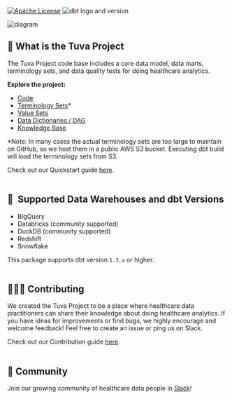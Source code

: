 [![Apache License](https://img.shields.io/badge/License-Apache%202.0-blue.svg)](https://opensource.org/licenses/Apache-2.0) ![dbt logo and version](https://img.shields.io/static/v1?logo=dbt&label=dbt-version&message=1.2.x&color=orange)

![diagram](./the_tuva_project.jpg)

## 🧰  What is the Tuva Project
The Tuva Project code base includes a core data model, data marts, terminology 
sets, and data quality tests for doing healthcare analytics.

**Explore the project:**

- [Code](./models)
- [Terminology Sets](seeds/terminology)*
- [Value Sets](seeds/value_sets)
- [Data Dictionaries / DAG](https://tuva-health.github.io/tuva/#!/overview/)
- [Knowledge Base](https://thetuvaproject.com/)

*Note: In many cases the actual terminology sets are too large to maintain on 
GitHub, so we host them in a public AWS S3 bucket. Executing dbt build will 
load the terminology sets from S3.

Check out our Quickstart guide [here](./QUICKSTART.md).
<br/><br/>

## 🔌  Supported Data Warehouses and dbt Versions
- BigQuery
- Databricks (community supported)
- DuckDB (community supported)
- Redshift
- Snowflake


This package supports dbt version `1.3.x` or higher.
<br/><br/>

## 🙋🏻‍♀️ Contributing
We created the Tuva Project to be a place where healthcare data practitioners 
can share their knowledge about doing healthcare analytics.  If you have ideas 
for improvements or find bugs, we highly encourage and welcome feedback! Feel 
free to create an issue or ping us on Slack. 

Check out our Contribution guide [here](./CONTRIBUTING.md).
<br/><br/>

## 🤝 Community
Join our growing community of healthcare data people in [Slack](https://join.slack.com/t/thetuvaproject/shared_invite/zt-16iz61187-G522Mc2WGA2mHF57e0il0Q)!
<br/><br/>
